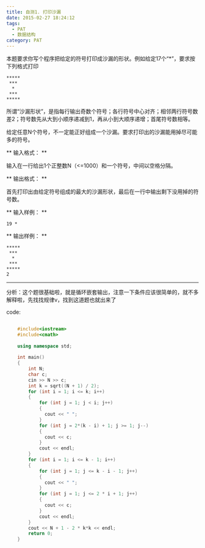 ```yaml
---
title: 自测1. 打印沙漏
date: 2015-02-27 18:24:12
tags: 
  - PAT
  - 数据结构
category: PAT
---
```


本题要求你写个程序把给定的符号打印成沙漏的形状。例如给定17个“*”，要求按下列格式打印

    
    
    *****
     ***
      *
     ***
    *****
    

所谓“沙漏形状”，是指每行输出奇数个符号；各行符号中心对齐；相邻两行符号数差2；符号数先从大到小顺序递减到1，再从小到大顺序递增；首尾符号数相等。

给定任意N个符号，不一定能正好组成一个沙漏。要求打印出的沙漏能用掉尽可能多的符号。
<!-- more -->
** 输入格式： **

输入在一行给出1个正整数N（<=1000）和一个符号，中间以空格分隔。

** 输出格式： **

首先打印出由给定符号组成的最大的沙漏形状，最后在一行中输出剩下没用掉的符号数。

** 输入样例： **
    
    
    19 *
    

** 输出样例： **
    
    
    *****
     ***
      *
     ***
    *****
    2
    

* * *

分析：这个题很基础啦，就是循环嵌套输出，注意一下条件应该很简单的，就不多解释啦，先找找规律v，找到这道题也就出来了

code:

```C++
    
    #include<iostream>
    #include<cmath>
    
    using namespace std;
    
    int main()
    {
        int N;
        char c;
        cin >> N >> c;
        int k = sqrt((N + 1) / 2);
        for (int i = 1; i <= k; i++)
        { 
            for (int j = 1; j < i; j++)
            {
              cout << " ";
            }
            for (int j = 2*(k - i) + 1; j >= 1; j--)
            {
              cout << c;
            }
            cout << endl;
        }
        for (int i = 1; i <= k - 1; i++)
        {
            for (int j = 1; j <= k - i - 1; j++)
            {
              cout << " ";
            }
            for (int j = 1; j <= 2 * i + 1; j++)
            {
              cout << c;
            }
            cout << endl;
        }
        cout << N + 1 - 2 * k*k << endl;
        return 0;
    }
```
